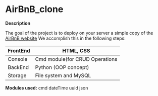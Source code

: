 # AirBnB_clone

**Description**

The goal of the project is to deploy on your server a simple copy of the [AirBnB website](https://www.airbnb.com/)
We accomplish this in the following steps:

| FrontEnd | HTML, CSS | 
|----------|-----------|
| Console | Cmd module(for CRUD Operations |  
| BackEnd | Python (OOP concept) |
| Storage | File system and MySQL |

**Modules used:**
cmd
dateTime
uuid
json

